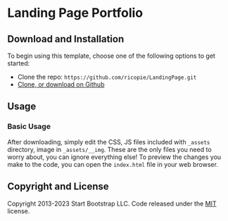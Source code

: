 # Landing Page Portfolio

## Download and Installation

To begin using this template, choose one of the following options to get started:

* Clone the repo: `https://github.com/ricopie/LandingPage.git`
* [Clone, or download on Github](https://github.com/ricopie/LandingPage)

## Usage

### Basic Usage

After downloading, simply edit the CSS, JS files included with `_assets` directory, image in `_assets/__img`. These are the only files you need to worry about, you can ignore everything else! To preview the changes you make to the code, you can open the `index.html` file in your web browser.

## Copyright and License

Copyright 2013-2023 Start Bootstrap LLC. Code released under the [MIT](https://github.com/ricopie/LandingPage/blob/main/LICENSE) license.
